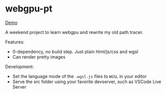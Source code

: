 # webgpu-pt

[Demo](https://pt.z97.io/)

A weekend project to learn webgpu and rewrite my old path tracer.

Features:

- 0-dependency, no build step. Just plain html/js/css and wgsl
- Can render pretty images

Development:

- Set the language mode of the `.wgsl.js` files to `WGSL` in your editor
- Serve the src folder using your favorite devserver, such as VSCode Live Server
